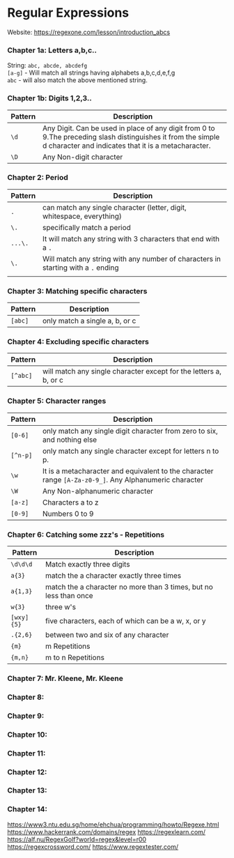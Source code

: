 # Regular Expressions

Website: https://regexone.com/lesson/introduction_abcs

### Chapter 1a: Letters a,b,c..
String: `abc, abcde, abcdefg` <br>
`[a-g]` - Will match all strings having alphabets a,b,c,d,e,f,g <br>
`abc` - will also match the above mentioned string.

### Chapter 1b: Digits 1,2,3..
| Pattern | Description |
| -------- | ----------- |
|`\d`| 	Any Digit. Can be used in place of any digit from 0 to 9.The preceding slash distinguishes it from the simple d character and indicates that it is a metacharacter.
|`\D`| Any Non-digit character

### Chapter 2: Period
| Pattern | Description |
| -------- | ----------- |
| `.` | can match any single character (letter, digit, whitespace, everything) <br>
|`\.` | specifically match a period <br>
|`...\.` | It will match any string with 3 characters that end with a `.` <br>
|`\.` | Will match any string with any number of characters in starting with a `.` ending  
||

### Chapter 3: Matching specific characters
| Pattern | Description |
| -------- | ----------- |
|`[abc]`| only match a single a, b, or c

### Chapter 4: Excluding specific characters
| Pattern | Description |
| -------- | ----------- |
|`[^abc]`| will match any single character except for the letters a, b, or c

### Chapter 5: Character ranges
| Pattern | Description |
| -------- | ----------- |
|`[0-6]`| only match any single digit character from zero to six, and nothing else
|`[^n-p]`| only match any single character except for letters n to p.
|`\w`| It is a metacharacter and equivalent to the character range `[A-Za-z0-9_]`. Any Alphanumeric character
|`\W`| Any Non-alphanumeric character
|`[a-z]`	| Characters a to z
|`[0-9]`	| Numbers 0 to 9

### Chapter 6: Catching some zzz's - Repetitions
| Pattern | Description |
| -------- | ----------- |
|`\d\d\d`|  Match exactly three digits |
|`a{3}`| match the a character exactly three times
|`a{1,3}`| match the a character no more than 3 times, but no less than once
|`w{3}`| three w's
|`[wxy]{5}`| five characters, each of which can be a w, x, or y
|`.{2,6}`| between two and six of any character
|`{m}`|	m Repetitions
|`{m,n}`|	m to n Repetitions

### Chapter 7: Mr. Kleene, Mr. Kleene

### Chapter 8:
### Chapter 9:
### Chapter 10:
### Chapter 11:
### Chapter 12:
### Chapter 13:
### Chapter 14:

https://www3.ntu.edu.sg/home/ehchua/programming/howto/Regexe.html
https://www.hackerrank.com/domains/regex
https://regexlearn.com/
https://alf.nu/RegexGolf?world=regex&level=r00
https://regexcrossword.com/
https://www.regextester.com/
